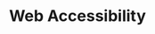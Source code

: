 ---
title: "Web Accessibility"
authors: ["Google"]
categories: ["front-end", "web", "accessibility", "tech"]
type: "course"
link: "https://www.udacity.com/course/web-accessibility--ud891"
---